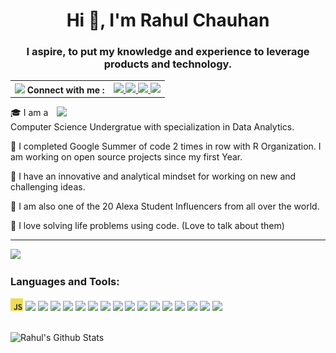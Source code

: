 <h1 align="center">Hi 👋, I'm Rahul Chauhan</h1>
<h3 align="center">I aspire, to put my knowledge and experience to leverage products and technology.


</h3>

<table align="center">
 <th> <img src="https://github.com/TheDudeThatCode/TheDudeThatCode/blob/master/Assets/Hi.gif" width="29px"/> Connect with me  :</th>
  <td>
   <a href="https://www.linkedin.com/in/rahul-chauhan049/" class="pics"><img src="https://user-images.githubusercontent.com/56452820/132254880-375d3383-f227-4920-a94b-e567592268f8.png" height="47vh">  </a>
     <a href="https://twitter.com/calledRahul" class="pics"><img src="https://www.seekpng.com/png/detail/351-3516255_png-file-svg-twitter-icon-white-square.png" height="47vh">  </a>
  <a href="https://mail.google.com/mail/?view=cm&fs=1&tf=1&to=rahul.chauhan049@gmail.com" class="pics"><img src="https://user-images.githubusercontent.com/56452820/132254868-4afe403c-0c88-4023-86c5-23ef0ec7a3f7.png" height="47vh">
    <a href="https://techtalks-wm.blogspot.com/" class="pics">
    <img src="https://encrypted-tbn0.gstatic.com/images?q=tbn:ANd9GcRJG8PvowngEuuNcrhT38Di7xI4IB1Q_r6nGw&usqp=CAU" height="47vh"></td>
    </table>
 
<img src="https://i.poweredtemplates.com/i/cl/00/682/ppt_animation_332.gif" width="430" align='right'>



:mortar_board: I am a Computer Science Undergratue with specialization in Data Analytics. 

:see_no_evil: I completed Google Summer of code 2 times in row with R Organization. I am working on open source projects since my first Year.

🌱 I have an innovative and analytical mindset for working on new and challenging ideas.

:eyes: I am also one of the 20 Alexa Student Influencers from all over the world.

:frog: I love solving life problems using code. (Love to talk about them)


------
<IMG SRC="https://github-readme-stats.vercel.app/api/top-langs/?username=rahulchauhan049&theme=blue-green&&layout=compact">
 
  
  
  
  <h3 align="left">Languages and Tools:</h3>
<code><img height="20" src="https://raw.githubusercontent.com/github/explore/80688e429a7d4ef2fca1e82350fe8e3517d3494d/topics/javascript/javascript.png"></code>
<code><img height="20" src="https://cdn3.iconfinder.com/data/icons/logos-and-brands-adobe/512/267_Python-512.png"></code> 
<code><img height="20" src="https://cdn.iconscout.com/icon/free/png-512/c-programming-569564.png"></code> 
<code><img height="20" src="https://cdn.iconscout.com/icon/free/png-512/php-27-226042.png"></code> 
<code><img height="20" src="https://e7.pngegg.com/pngimages/840/443/png-clipart-html-5-logo-web-development-html-css3-canvas-element-web-design-w3c-html5-logo-miscellaneous-text-thumbnail.png"></code>
<code><img height="20" src="https://mccarter.gallerycdn.vsassets.io/extensions/mccarter/start-git-bash/1.2.1/1499505567572/Microsoft.VisualStudio.Services.Icons.Default"></code>
<code><img height="20" src="https://www.r-project.org/logo/Rlogo.png"></code>
<code><img height="20" src="https://www.docker.com/sites/default/files/d8/2019-07/Moby-logo.png"></code>
<code><img height="20" src="https://cdn.iconscout.com/icon/free/png-256/react-1-282599.png"></code> 
<code><img height="20" src="https://encrypted-tbn0.gstatic.com/images?q=tbn:ANd9GcSTCxVvmk61dnihi9bEfgmV6gatFih8ZuLu7qMOxPpirUCK12JPSWg1SJsOpfxqeZIpZ7c&usqp=CAU"></code>
<code><img height="20" src="https://w7.pngwing.com/pngs/190/922/png-transparent-kubernetes-docker-devops-lxc-mongodb-github-blue-logo-symmetry-thumbnail.png"></code> 
<code><img height="20" src="https://cdn.iconscout.com/icon/free/png-256/redux-3629610-3032308.png"></code>
<code><img height="20" src="https://www.pngitem.com/pimgs/m/385-3850359_icon-mongodb-logo-hd-png-download.png"></code> 
<code><img height="20" src="https://cdn.iconscout.com/icon/free/png-256/redis-83994.png"></code>
<code><img height="20" src="https://styles.redditmedia.com/t5_2uakt/styles/communityIcon_fmttas2xiy351.png"></code> 
<code><img height="20" src="https://www.pinclipart.com/picdir/middle/182-1822158_debugger-for-electron-next-js-examples-clipart.png"></code>
<code><img height="20" src="https://user-images.githubusercontent.com/30949385/58746251-e0446a00-8479-11e9-9396-4829edcf6afa.png"></code>
  
  
 
  
<br/>
</br>


  ![Rahul's Github Stats](https://github-readme-stats.vercel.app/api?username=rahulchauhan049&count_private=true&show_icons=true&theme=radical)
  

